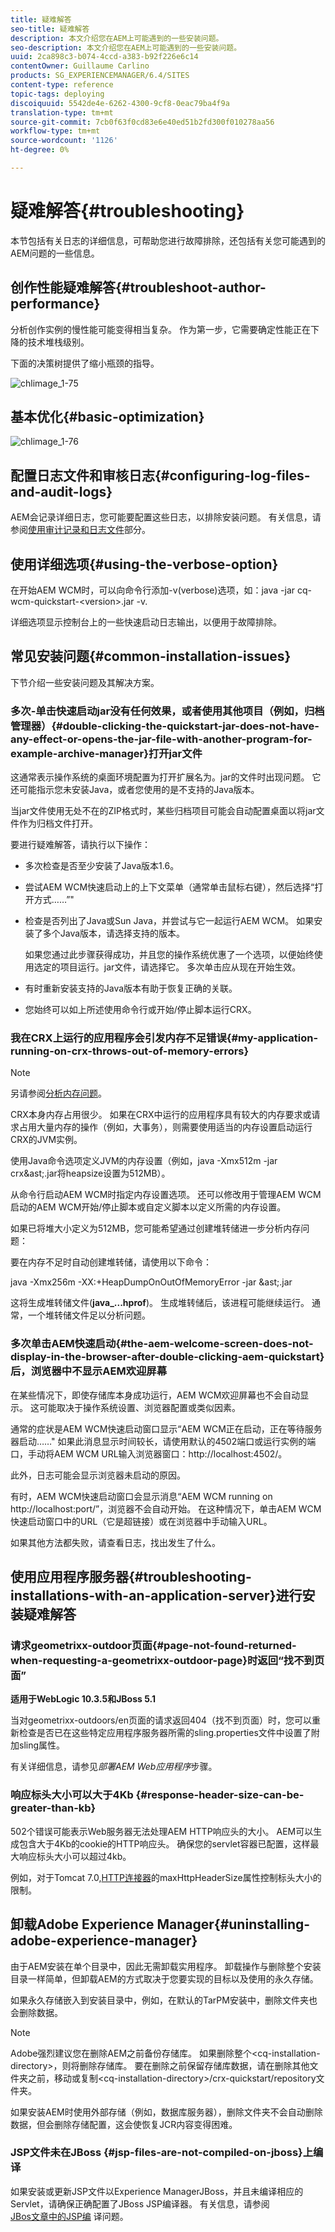 ```yaml
---
title: 疑难解答
seo-title: 疑难解答
description: 本文介绍您在AEM上可能遇到的一些安装问题。
seo-description: 本文介绍您在AEM上可能遇到的一些安装问题。
uuid: 2ca898c3-b074-4ccd-a383-b92f226e6c14
contentOwner: Guillaume Carlino
products: SG_EXPERIENCEMANAGER/6.4/SITES
content-type: reference
topic-tags: deploying
discoiquuid: 5542de4e-6262-4300-9cf8-0eac79ba4f9a
translation-type: tm+mt
source-git-commit: 7cb0f63f0cd83e6e40ed51b2fd300f010278aa56
workflow-type: tm+mt
source-wordcount: '1126'
ht-degree: 0%

---
```



# 疑难解答{#troubleshooting}

本节包括有关日志的详细信息，可帮助您进行故障排除，还包括有关您可能遇到的AEM问题的一些信息。

## 创作性能疑难解答{#troubleshoot-author-performance}

分析创作实例的慢性能可能变得相当复杂。 作为第一步，它需要确定性能正在下降的技术堆栈级别。

下面的决策树提供了缩小瓶颈的指导。

![chlimage_1-75](assets/chlimage_1-75.png)

## 基本优化{#basic-optimization}

![chlimage_1-76](assets/chlimage_1-76.png)

## 配置日志文件和审核日志{#configuring-log-files-and-audit-logs}

AEM会记录详细日志，您可能要配置这些日志，以排除安装问题。 有关信息，请参阅[使用审计记录和日志文件](/help/sites-deploying/monitoring-and-maintaining.md#working-with-audit-records-and-log-files)部分。

## 使用详细选项{#using-the-verbose-option}

在开始AEM WCM时，可以向命令行添加-v(verbose)选项，如：java -jar cq-wcm-quickstart-&lt;version>.jar -v.

详细选项显示控制台上的一些快速启动日志输出，以便用于故障排除。

## 常见安装问题{#common-installation-issues}

下节介绍一些安装问题及其解决方案。

### 多次-单击快速启动jar没有任何效果，或者使用其他项目（例如，归档管理器）{#double-clicking-the-quickstart-jar-does-not-have-any-effect-or-opens-the-jar-file-with-another-program-for-example-archive-manager}打开jar文件

这通常表示操作系统的桌面环境配置为打开扩展名为。jar的文件时出现问题。 它还可能指示您未安装Java，或者您使用的是不支持的Java版本。

当jar文件使用无处不在的ZIP格式时，某些归档项目可能会自动配置桌面以将jar文件作为归档文件打开。

要进行疑难解答，请执行以下操作：

* 多次检查是否至少安装了Java版本1.6。
* 尝试AEM WCM快速启动上的上下文菜单（通常单击鼠标右键），然后选择“打开方式……”&quot;
* 检查是否列出了Java或Sun Java，并尝试与它一起运行AEM WCM。 如果安装了多个Java版本，请选择支持的版本。

   如果您通过此步骤获得成功，并且您的操作系统优惠了一个选项，以便始终使用选定的项目运行。jar文件，请选择它。 多次单击应从现在开始生效。

* 有时重新安装支持的Java版本有助于恢复正确的关联。
* 您始终可以如上所述使用命令行或开始/停止脚本运行CRX。

### 我在CRX上运行的应用程序会引发内存不足错误{#my-application-running-on-crx-throws-out-of-memory-errors}

>[!NOTE]
>
>另请参阅[分析内存问题](https://helpx.adobe.com/experience-manager/kb/AnalyzeMemoryProblems.html)。


CRX本身内存占用很少。 如果在CRX中运行的应用程序具有较大的内存要求或请求占用大量内存的操作（例如，大事务），则需要使用适当的内存设置启动运行CRX的JVM实例。

使用Java命令选项定义JVM的内存设置（例如，java -Xmx512m -jar crx&amp;ast;.jar将heapsize设置为512MB）。

从命令行启动AEM WCM时指定内存设置选项。 还可以修改用于管理AEM WCM启动的AEM WCM开始/停止脚本或自定义脚本以定义所需的内存设置。

如果已将堆大小定义为512MB，您可能希望通过创建堆转储进一步分析内存问题：

要在内存不足时自动创建堆转储，请使用以下命令：

java -Xmx256m -XX:+HeapDumpOnOutOfMemoryError -jar &amp;ast;.jar

这将生成堆转储文件(**java_...hprof**)。 生成堆转储后，该进程可能继续运行。 通常，一个堆转储文件足以分析问题。

### 多次单击AEM快速启动{#the-aem-welcome-screen-does-not-display-in-the-browser-after-double-clicking-aem-quickstart}后，浏览器中不显示AEM欢迎屏幕

在某些情况下，即使存储库本身成功运行，AEM WCM欢迎屏幕也不会自动显示。 这可能取决于操作系统设置、浏览器配置或类似因素。

通常的症状是AEM WCM快速启动窗口显示“AEM WCM正在启动，正在等待服务器启动……&quot; 如果此消息显示时间较长，请使用默认的4502端口或运行实例的端口，手动将AEM WCM URL输入浏览器窗口：http://localhost:4502/。

此外，日志可能会显示浏览器未启动的原因。

有时，AEM WCM快速启动窗口会显示消息“AEM WCM running on http://localhost:port/”，浏览器不会自动开始。 在这种情况下，单击AEM WCM快速启动窗口中的URL（它是超链接）或在浏览器中手动输入URL。

如果其他方法都失败，请查看日志，找出发生了什么。

## 使用应用程序服务器{#troubleshooting-installations-with-an-application-server}进行安装疑难解答

### 请求geometrixx-outdoor页面{#page-not-found-returned-when-requesting-a-geometrixx-outdoor-page}时返回“找不到页面”

**适用于WebLogic 10.3.5和JBoss 5.1**

当对geometrixx-outdoors/en页面的请求返回404（找不到页面）时，您可以重新检查是否已在这些特定应用程序服务器所需的sling.properties文件中设置了附加sling属性。

有关详细信息，请参见&#x200B;*部署AEM Web应用程序*&#x200B;步骤。

### 响应标头大小可以大于4Kb {#response-header-size-can-be-greater-than-kb}

502个错误可能表示Web服务器无法处理AEM HTTP响应头的大小。 AEM可以生成包含大于4Kb的cookie的HTTP响应头。 确保您的servlet容器已配置，这样最大响应标头大小可以超过4kb。

例如，对于Tomcat 7.0,[HTTP连接器](https://tomcat.apache.org/tomcat-7.0-doc/config/http.html)的maxHttpHeaderSize属性控制标头大小的限制。

## 卸载Adobe Experience Manager{#uninstalling-adobe-experience-manager}

由于AEM安装在单个目录中，因此无需卸载实用程序。 卸载操作与删除整个安装目录一样简单，但卸载AEM的方式取决于您要实现的目标以及使用的永久存储。

如果永久存储嵌入到安装目录中，例如，在默认的TarPM安装中，删除文件夹也会删除数据。

>[!NOTE]
>
>Adobe强烈建议您在删除AEM之前备份存储库。 如果删除整个&lt;cq-installation-directory>，则将删除存储库。 要在删除之前保留存储库数据，请在删除其他文件夹之前，移动或复制&lt;cq-installation-directory>/crx-quickstart/repository文件夹。

如果安装AEM时使用外部存储（例如，数据库服务器），删除文件夹不会自动删除数据，但会删除存储配置，这会使恢复JCR内容变得困难。

### JSP文件未在JBoss {#jsp-files-are-not-compiled-on-jboss}上编译

如果安装或更新JSP文件以Experience ManagerJBoss，并且未编译相应的Servlet，请确保正确配置了JBoss JSP编译器。 有关信息，请参阅\
[JBos文章中的JSP编](https://helpx.adobe.com/experience-manager/kb/jsps-dont-compile-jboss.html) 译问题。
